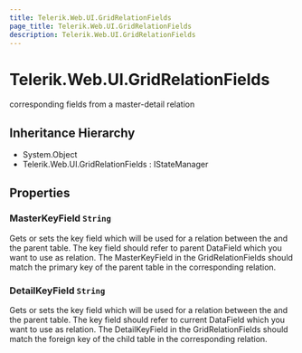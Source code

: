 ```yaml
---
title: Telerik.Web.UI.GridRelationFields
page_title: Telerik.Web.UI.GridRelationFields
description: Telerik.Web.UI.GridRelationFields
---
```


# Telerik.Web.UI.GridRelationFields

corresponding fields from a master-detail relation

## Inheritance Hierarchy

* System.Object
* Telerik.Web.UI.GridRelationFields : IStateManager

## Properties

###  MasterKeyField `String`

Gets or sets the key field which will be used for a relation between the  and the parent table.
            The key field should refer to parent  DataField which you want to use as relation.
            The MasterKeyField in the GridRelationFields should match the primary key of the parent table in the corresponding relation.

###  DetailKeyField `String`

Gets or sets the key field which will be used for a relation between the  and the parent table.
            The key field should refer to current  DataField which you want to use as relation.
            The DetailKeyField in the GridRelationFields should match the foreign key of the child table in the corresponding relation.

